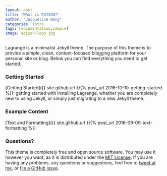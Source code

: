 ```yaml
---
layout: post
title: "What is EDISON?"
author: "Jacqueline Wang"
categories: Intro
tags: [documentation,sample]
image: edison-logo.jpg
---
```


Lagrange is a minimalist Jekyll theme. The purpose of this theme is to provide a simple, clean, content-focused blogging platform for your personal site or blog. Below you can find everything you need to get started.

### Getting Started

[Getting Started]({{ site.github.url }}{% post_url 2016-10-10-getting-started %}): getting started with installing Lagrange, whether you are completely new to using Jekyll, or simply just migrating to a new Jekyll theme.

### Example Content

[Text and Formatting]({{ site.github.url }}{% post_url 2016-09-09-text-formatting %})

### Questions?

This theme is completely free and open source software. You may use it however you want, as it is distributed under the [MIT License](http://choosealicense.com/licenses/mit/). If you are having any problems, any questions or suggestions, feel free to [tweet at me](https://twitter.com/intent/tweet?text=My%question%about%Lagrange%is:%&amp;via=paululele), or [file a GitHub issue](https://github.com/lenpaul/lagrange/issues/new).
